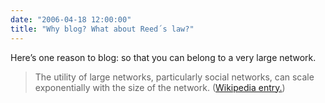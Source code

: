```yaml
---
date: "2006-04-18 12:00:00"
title: "Why blog? What about Reed´s law?"
---
```




Here&rsquo;s one reason to blog: so that you can belong to a very large network.

>The utility of large networks, particularly social networks, can scale exponentially with the size of the network. ([Wikipedia entry.](https://en.wikipedia.org/wiki/Reed%27s_law))



